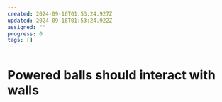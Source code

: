 ```yaml
---
created: 2024-09-16T01:53:24.927Z
updated: 2024-09-16T01:53:24.922Z
assigned: ""
progress: 0
tags: []
---
```


# Powered balls should interact with walls
